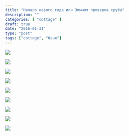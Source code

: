 ```yaml
---
title: "Начало нового года или Зимняя проверка сруба"
description: ""
categories: [ "cottage" ]
draft: true
date: "2016-01-31"
type: "post"
tags: ["cottage", "баня"]
---
```


<a href='https://photos.google.com/share/AF1QipPhKXMtjaaza1cLUaBSny8mC0_ml18Ms4j2MtqGItIND7d2UL10bQXqjWlKjbQM5A?key=eFNJVlVJaDd0QzdmdHJSWFR2emVZZmttbENCaG5B&source=ctrlq.org'><img src='https://lh3.googleusercontent.com/qOqlxL8TSYZpnqfuCd1WGbUJvw7hz-y0ss4viXcbIx7zATm_hEAr65hV-W6nO0ouEkGdqRoFabcGF9igx0YBJEwdRv9G2Tefcer4yWJWdMVFLPk5V--VySyJzXTWTVyQfrJbrS95Ecc' /></a>

<a href='https://photos.google.com/share/AF1QipPgaBFOD6vXPnq_u26OHR8KVEMorUMwK9MnEhChxwvW6bgqxWK6QDS1XFG-ik69ew?key=NlRFMEJyMGo0LWhXdVlTTEU3TEtRaXpHVFVPbGhR&source=ctrlq.org'><img src='https://lh3.googleusercontent.com/dA22T_sOfhfUNUJDPPBPtbkBIYXmYVKeWPOHirpcBNpK9kLI6zWLtftoxqv4xWBZj5b-TBOXY3QjboHZ3EYd82aejoJogIw-h014KrNSGLfFwbCD1UQVf4DsT7KkjuCvWt7HHeGcEbQ' /></a>

<a href='https://photos.google.com/share/AF1QipO45gqY8xcKABDPlO7ct6lqG0NBYr_dQlgWsLOHu9KV3UDwiMLsOmGapNnBxBinLg?key=aVRxSlVQakt2THV4VHJGSzZhNElFdHFmT0pIeElB&source=ctrlq.org'><img src='https://lh3.googleusercontent.com/VuIN9zzKalmfRGbCvSpRXjQUTdt2wfOi9ECQJFCje7CrtdmFrDCnoY1l9eCaRn7hnMTEBflBzm8Yigirf8BFASehAjqpGrTd-6eq0ERq0VY4jZ3eXbq7FmnxGb8gAliQQAA7UsyiPdQ' /></a>

<a href='https://photos.google.com/share/AF1QipOt9s7xPlWyJR1HBkcABnuq8Rv43BFnsBbM5dt1PWWPyY2VNSM-pd_22Ke1OcH50g?key=MWh3RjBqdXdIUnRhemc1NjdaWV9UX2hzanduRTR3&source=ctrlq.org'><img src='https://lh3.googleusercontent.com/6SrhPc3j_W2CN4iJ1nksZSYz7b78HXrwbAI4_hyGiYOeH_roFcYn6pQRLYurSxeyoxo03YbezReS7hR7reqcnAAUHsWgBoRcn_tKTq-Nf5H2Isi5WTOWshH6A3cF0jcB7dhZuWwP87M' /></a>

<a href='https://photos.google.com/share/AF1QipNlmjFDkLHaVZ0ZrcuTB_SAwZq559Vc40g_7U9gg0nblD7I94u7vywTeedIjcQCTg?key=TmpQemlyU3RmRXg2V1kwQVhKaGJ1WGhUaE80NTBB&source=ctrlq.org'><img src='https://lh3.googleusercontent.com/5ZaPypmODSJ-ftv9oA9GvYrrio4YjoA854Rd916iQl40vQNcWVMSkdCLyQ__HK4Caxa5lIZwAtFilvbfSDKXukUaJMn11RxRTO11ASqcBkZu9YkDvpdPbEXP9i00xLaYUc5sqSgu5HY' /></a>

<a href='https://photos.google.com/share/AF1QipPRHU77gxpCzc-wQgRT5jlm52638I1Y4wBbZraXFwpZfUpUzCFpYQ1rNDnOQfnYTA?key=QXlyTUVEU0EwZWZIUVRKQ2NUajhkTFlZbnphZDl3&source=ctrlq.org'><img src='https://lh3.googleusercontent.com/q22ZgnGq-rylk2bEY-FV3FHtF5-wF15_O93umoE7e9-ixY9IVbhc7E89Ud2XCcCEi7jXj2QEJJMhvYEwkIv4NuSNeBij97O2fTYLaJ1814rgYFkwBgJBs5vTqcO7-XJ4xjNecd9IU6s' /></a>

<a href='https://photos.google.com/share/AF1QipNVg2D9iK8TFPgfUWgFNKiRPZsQvY_GU_Dznu_5lq7Q2O0MdTgx4T53fYzpXmio3A?key=bWtTRmVWY1ROaVZXb3lvcGlvOGplb0FUbHc1ck1B&source=ctrlq.org'><img src='https://lh3.googleusercontent.com/c4fshhu1zjQCJxQIdgcmvUI9j2B8oVtTcw6YxViAwlUd4m0S1FGYsrN_4JzGIe-30naeuYSUwOuZtjOpP8GSfmtjjTILpdMcrKhv-PpLnHVnBMtdlIR4sN4R3UU7BJV47p604rNCWqA' /></a>

<a href='https://photos.google.com/share/AF1QipM91_A-dwkWPDCTa8iE7czHw6OE4tTXCQgNHdET-riU1t7ARQ1QnPCwDnnIIgmuGw?key=YzJ1WXJZV1ZwLWFPUHVOcFJ5bFVBQlFRQlcwN3R3&source=ctrlq.org'><img src='https://lh3.googleusercontent.com/9mnhm1vXbcyPVptopcE9ltvIZvZMkMiQL78Mvp4iK_Vp6Kax96vcTbok19bS67ZX1gcUjy1MIbTaCLqqrF2xZKoo_yhJyNqaWv2UquYuEXwTxSkY6NRqSTx2QoJQArf631l6uEiHMBQ' /></a>

<a href='https://photos.google.com/share/AF1QipPQGa-neilwwoYEjjtyj4mTKo98YbeJGjaFu-JpMfjx4zbfShnEWDMRvqWHVjB_Ew?key=ak9XRXQ0a0Y4bXM4Sy01T2NlX2tKQ1ZRUUJDVkx3&source=ctrlq.org'><img src='https://lh3.googleusercontent.com/EFWufLYyFPliPdDdfEnYzSUo8JoJpZVH3-ZzaNgEwlpZP30AxvLKsRIPmq3QGdc-Ys9G_NMe3h53kiWCT7fZUmMFsvVTjhNRw6RfdTV2Wpds7E-5zxgTDWL5r_2RQp1Mg1VPq8fXe1U' /></a>

